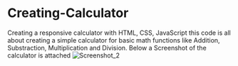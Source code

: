 # Creating-Calculator
Creating a responsive calculator with HTML, CSS, JavaScript
this code is all about creating a simple calculator for basic math functions like Addition, Substraction, Multiplication and Division.
Below a Screenshot of the calculator is attached
![Screenshot_2](https://user-images.githubusercontent.com/104214543/164752071-f6e2a18a-fe26-4f5c-8e4f-0c3a07ac8867.png)
